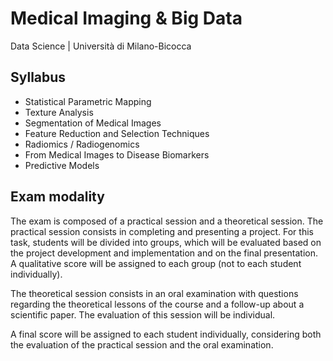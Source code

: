 # Medical Imaging &amp; Big Data
Data Science | Università di Milano-Bicocca

## Syllabus
* Statistical Parametric Mapping  
* Texture Analysis
* Segmentation of Medical Images
* Feature Reduction and Selection Techniques
* Radiomics / Radiogenomics
* From Medical Images to Disease Biomarkers
* Predictive Models

## Exam modality
The exam is composed of a practical session and a theoretical session.
The practical session consists in completing and presenting a project. For this task, students will be divided into groups, which will be evaluated based on the project development and implementation and on the final presentation. A qualitative score will be assigned to each group (not to each student individually).

The theoretical session consists in an oral examination with questions regarding the theoretical lessons of the course and a follow-up about a scientific paper. The evaluation of this session will be individual.

A final score will be assigned to each student individually, considering both the evaluation of the practical session and the oral examination.
